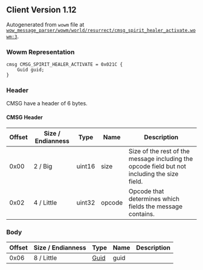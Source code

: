 ## Client Version 1.12

Autogenerated from `wowm` file at [`wow_message_parser/wowm/world/resurrect/cmsg_spirit_healer_activate.wowm:3`](https://github.com/gtker/wow_messages/tree/main/wow_message_parser/wowm/world/resurrect/cmsg_spirit_healer_activate.wowm#L3).

### Wowm Representation
```rust,ignore
cmsg CMSG_SPIRIT_HEALER_ACTIVATE = 0x021C {
    Guid guid;
}
```
### Header
CMSG have a header of 6 bytes.

#### CMSG Header
| Offset | Size / Endianness | Type   | Name   | Description |
| ------ | ----------------- | ------ | ------ | ----------- |
| 0x00   | 2 / Big           | uint16 | size   | Size of the rest of the message including the opcode field but not including the size field.|
| 0x02   | 4 / Little        | uint32 | opcode | Opcode that determines which fields the message contains.|
### Body
| Offset | Size / Endianness | Type | Name | Description |
| ------ | ----------------- | ---- | ---- | ----------- |
| 0x06 | 8 / Little | [Guid](../spec/packed-guid.md) | guid |  |
